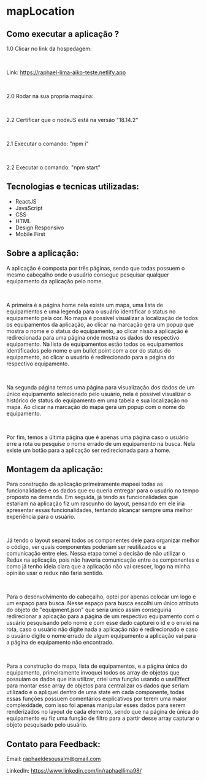 # mapLocation

## Como executar a aplicação ?

1.0 Clicar no link da hospedagem:

<br>

Link: https://raphael-lima-aiko-teste.netlify.app

<br>

2.0 Rodar na sua propria maquina:

<br>

2.2 Certificar que o nodeJS está na versão "18.14.2"

<br>

2.1 Executar o comando: "npm i"

<br>

2.2 Executar o comando: "npm start"

## Tecnologias e tecnicas utilizadas:

<ul>

<li>ReactJS</li>

<li>JavaScript</li>

<li>CSS</li>

<li>HTML</li>

<li>Design Responsivo</li>

<li>Mobile First</li>

</ul>

## Sobre a aplicação:

A aplicação é composta por três páginas, sendo que todas possuem o mesmo cabeçalho onde o usuário consegue pesquisar qualquer equipamento da aplicação pelo nome.

<br>

A primeira é a página home nela existe um mapa, uma lista de equipamentos e uma legenda para o usuário identificar o status no equipamento pela cor. No mapa é possível visualizar a localização de todos os equipamentos da aplicação, ao clicar na marcação gera um popup que mostra o nome e o status do equipamento, ao clicar nisso a aplicação é redirecionada para uma página onde mostra os dados do respectivo equipamento. Na lista de equipamentos estão todos os equipamentos identificados pelo nome e um bullet point com a cor do status do equipamento, ao clicar o usuário é redirecionado para a página do respectivo equipamento.

<br>

Na segunda página temos uma página para visualização dos dados de um único equipamento selecionado pelo usuário, nela é possível visualizar o histórico de status do equipamento em uma tabela e sua localização no mapa. Ao clicar na marcação do mapa gera um popup com o nome do equipamento.

<br>

Por fim, temos a última página que é apenas uma página caso o usuário erre a rota ou pesquise o nome errado de um equipamento na busca. Nela existe um botão para a aplicação ser redirecionada para a home.

## Montagem da aplicação:

Para construção da aplicação primeiramente mapeei todas as funcionalidades e os dados que eu queria entregar para o usuário no tempo proposto na demanda. Em seguida, já tendo as funcionalidades que estariam na aplicação fiz um rascunho do layout, pensando em ele iria apresentar essas funcionalidades, tentando alcançar sempre uma melhor experiência para o usuário.

<br>

Já tendo o layout separei todos os componentes dele para organizar melhor o código, ver quais componentes poderiam ser reutilizados e a comunicação entre eles. Nessa etapa tomei a decisão de não utilizar o Redux na aplicação, pois não haveria comunicação entre os componentes e como já tenho ideia clara que a aplicação não vai crescer, logo na minha opinião usar o redux não faria sentido.

<br>

Para o desenvolvimento do cabeçalho, optei por apenas colocar um logo e um espaço para busca. Nesse espaço para busca escolhi um único atributo do objeto de "equipment.json" que seria único assim conseguiria redirecionar a apicação para a página de um respectivo equipamento com o usuário pesquisando pelo nome e com esse dado capturei o id e o enviei na rota, caso o usuário não digite nada a aplicação não é redirecionado e caso o usuário digite o nome errado de algum equipamento a aplicação vai para a página de equipamento não encontrado.

<br>

Para a construção do mapa, lista de equipamentos, e a página única do equipamento, primeiramente invoquei todos os array de objetos que possuíam os dados que iria utilizar, criei uma função usando o useEffect para montar esse array de objetos para centralizar os dados que seriam utilizado e o apliquei dentro de uma state em cada componente, todas essas funções possuem comentários explicativos por terem uma maior complexidade, com isso foi apenas manipular esses dados para serem renderizados no layout de cada elemento, sendo que na página de única do equipamento eu fiz uma função de filtro para a partir desse array capturar o objeto pesquisado pelo usuário.

## Contato para Feedback:

Email: raphaeldesousalm@gmail.com <br>

LinkedIn: https://www.linkedin.com/in/raphaellima98/
